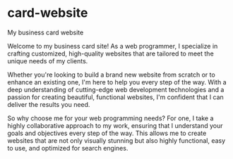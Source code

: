 # card-website
My business card website

Welcome to my business card site! As a web programmer, I specialize in crafting customized, high-quality websites that are tailored to meet the unique needs of my clients.

Whether you're looking to build a brand new website from scratch or to enhance an existing one, I'm here to help you every step of the way. With a deep understanding of cutting-edge web development technologies and a passion for creating beautiful, functional websites, I'm confident that I can deliver the results you need.

So why choose me for your web programming needs? For one, I take a highly collaborative approach to my work, ensuring that I understand your goals and objectives every step of the way. This allows me to create websites that are not only visually stunning but also highly functional, easy to use, and optimized for search engines.
